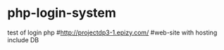 # php-login-system
test of login php
#http://projectdp3-1.epizy.com/
#web-site with hosting include DB
